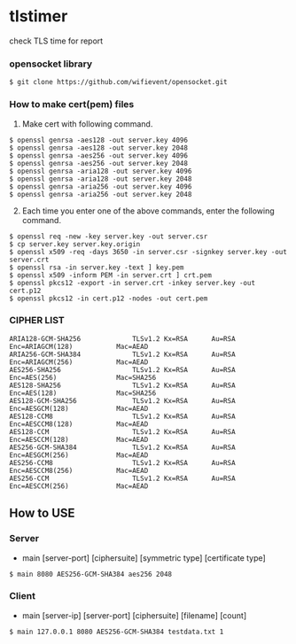 # tlstimer
check TLS time for report

### opensocket library
```
$ git clone https://github.com/wifievent/opensocket.git
```

### How to make cert(pem) files
1. Make cert with following command.
```
$ openssl genrsa -aes128 -out server.key 4096
$ openssl genrsa -aes128 -out server.key 2048
$ openssl genrsa -aes256 -out server.key 4096
$ openssl genrsa -aes256 -out server.key 2048
$ openssl genrsa -aria128 -out server.key 4096
$ openssl genrsa -aria128 -out server.key 2048
$ openssl genrsa -aria256 -out server.key 4096
$ openssl genrsa -aria256 -out server.key 2048
```

2. Each time you enter one of the above commands, enter the following command.
```
$ openssl req -new -key server.key -out server.csr
$ cp server.key server.key.origin
$ openssl x509 -req -days 3650 -in server.csr -signkey server.key -out server.crt
$ openssl rsa -in server.key -text ] key.pem
$ openssl x509 -inform PEM -in server.crt ] crt.pem
$ openssl pkcs12 -export -in server.crt -inkey server.key -out cert.p12
$ openssl pkcs12 -in cert.p12 -nodes -out cert.pem
```

### CIPHER LIST
```
ARIA128-GCM-SHA256             TLSv1.2 Kx=RSA      Au=RSA   Enc=ARIAGCM(128)           Mac=AEAD
ARIA256-GCM-SHA384             TLSv1.2 Kx=RSA      Au=RSA   Enc=ARIAGCM(256)           Mac=AEAD
AES256-SHA256                  TLSv1.2 Kx=RSA      Au=RSA   Enc=AES(256)               Mac=SHA256
AES128-SHA256                  TLSv1.2 Kx=RSA      Au=RSA   Enc=AES(128)               Mac=SHA256
AES128-GCM-SHA256              TLSv1.2 Kx=RSA      Au=RSA   Enc=AESGCM(128)            Mac=AEAD
AES128-CCM8                    TLSv1.2 Kx=RSA      Au=RSA   Enc=AESCCM8(128)           Mac=AEAD
AES128-CCM                     TLSv1.2 Kx=RSA      Au=RSA   Enc=AESCCM(128)            Mac=AEAD
AES256-GCM-SHA384              TLSv1.2 Kx=RSA      Au=RSA   Enc=AESGCM(256)            Mac=AEAD
AES256-CCM8                    TLSv1.2 Kx=RSA      Au=RSA   Enc=AESCCM8(256)           Mac=AEAD
AES256-CCM                     TLSv1.2 Kx=RSA      Au=RSA   Enc=AESCCM(256)            Mac=AEAD
```

## How to USE

### Server
* main [server-port] [ciphersuite] [symmetric type] [certificate type]
```
$ main 8080 AES256-GCM-SHA384 aes256 2048
```

### Client
* main [server-ip] [server-port] [ciphersuite] [filename] [count]
```
$ main 127.0.0.1 8080 AES256-GCM-SHA384 testdata.txt 1
```